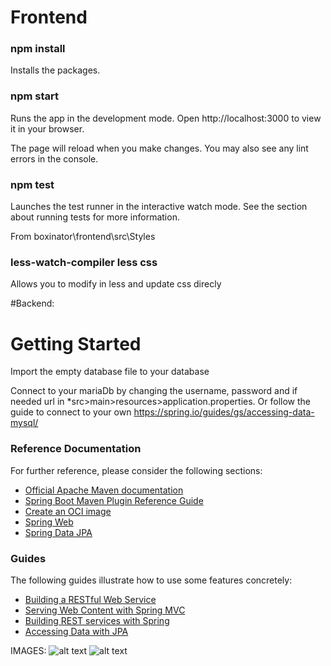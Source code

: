 # Frontend

### npm install
Installs the packages.

### npm start
Runs the app in the development mode.
Open http://localhost:3000 to view it in your browser.

The page will reload when you make changes.
You may also see any lint errors in the console.

### npm test
Launches the test runner in the interactive watch mode.
See the section about running tests for more information.

From boxinator\frontend\src\Styles
### less-watch-compiler less css
Allows you to modify in less and update css direcly



#Backend: 


# Getting Started

Import the empty database file to your database

Connect to your mariaDb by changing the username, password and if needed url in 
*src>main>resources>application.properties. 
Or follow the guide to connect to your own https://spring.io/guides/gs/accessing-data-mysql/



### Reference Documentation
For further reference, please consider the following sections:

* [Official Apache Maven documentation](https://maven.apache.org/guides/index.html)
* [Spring Boot Maven Plugin Reference Guide](https://docs.spring.io/spring-boot/docs/2.6.7/maven-plugin/reference/html/)
* [Create an OCI image](https://docs.spring.io/spring-boot/docs/2.6.7/maven-plugin/reference/html/#build-image)
* [Spring Web](https://docs.spring.io/spring-boot/docs/2.6.7/reference/htmlsingle/#boot-features-developing-web-applications)
* [Spring Data JPA](https://docs.spring.io/spring-boot/docs/2.6.7/reference/htmlsingle/#boot-features-jpa-and-spring-data)

### Guides
The following guides illustrate how to use some features concretely:

* [Building a RESTful Web Service](https://spring.io/guides/gs/rest-service/)
* [Serving Web Content with Spring MVC](https://spring.io/guides/gs/serving-web-content/)
* [Building REST services with Spring](https://spring.io/guides/tutorials/bookmarks/)
* [Accessing Data with JPA](https://spring.io/guides/gs/accessing-data-jpa/)

IMAGES:
![alt text](https://drive.google.com/file/d/1vrBBzw2KmQDO1EghxtwvXsSGqNldK4iC/view)
![alt text](https://drive.google.com/drive/folders/1NHNc3rGhbj7vM3JD70g17KE-uTKYvubB)
